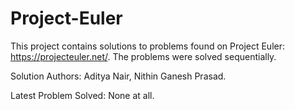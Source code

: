# Project-Euler

This project contains solutions to problems found on Project Euler: https://projecteuler.net/. The problems were solved sequentially.

Solution Authors: Aditya Nair, Nithin Ganesh Prasad.

Latest Problem Solved: None at all.
